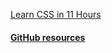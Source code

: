 [Learn CSS in 11 Hours](https://www.freecodecamp.org/news/learn-css-in-11-hours/)

#### [GitHub resources](https://github.com/gitdagray/css_course)